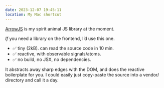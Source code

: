 ```yaml
---
date: 2023-12-07 19:45:11
location: My Mac shortcut
---
```

[ArrowJS](https://www.arrow-js.com) is my spirit animal JS library at the moment.

*If* you need a library on the frontend, I’d use this one.

- ✅ tiny (2kB). can read the source code in 10 min.
- ✅ reactive, with observable signals/atoms.
- ✅ no build, no JSX, no dependencies.

It abstracts away sharp edges with the DOM, and does the reactive boilerplate for you. I could easily just copy-paste the source into a vendor/ directory and call it a day.
